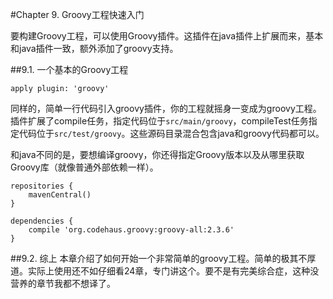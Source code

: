 #Chapter 9. Groovy工程快速入门

要构建Groovy工程，可以使用Groovy插件。这插件在java插件上扩展而来，基本和java插件一致，额外添加了groovy支持。

##9.1. 一个基本的Groovy工程

    apply plugin: 'groovy'

同样的，简单一行代码引入groovy插件，你的工程就摇身一变成为groovy工程。插件扩展了compile任务，指定代码位于`src/main/groovy`，compileTest任务指定代码位于`src/test/groovy`。这些源码目录混合包含java和groovy代码都可以。

和java不同的是，要想编译groovy，你还得指定Groovy版本以及从哪里获取Groovy库（就像普通外部依赖一样）。

    repositories {
        mavenCentral()
    }
    
    dependencies {
        compile 'org.codehaus.groovy:groovy-all:2.3.6'
    }

##9.2. 综上
本章介绍了如何开始一个非常简单的groovy工程。简单的极其不厚道。实际上使用还不如仔细看24章，专门讲这个。要不是有完美综合症，这种没营养的章节我都不想译了。
